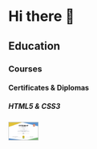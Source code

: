 # Hi there 👋

<!--
**Yuriy-fullstack-webdev/Yuriy-fullstack-webdev** is a ✨ _special_ ✨ repository because its `README.md` (this file) appears on your GitHub profile.

Here are some ideas to get you started:

- 🔭 I’m currently working on ...
- 🌱 I’m currently learning ...
- 👯 I’m looking to collaborate on ...
- 🤔 I’m looking for help with ...
- 💬 Ask me about ...
- 📫 How to reach me: ...
- 😄 Pronouns: ...
- ⚡ Fun fact: ...
-->

## Education

### Courses

#### Certificates & Diplomas

##### HTML5 & CSS3

<a href="https://ru.w3docs.com/quiz/certificate/6/88/1757240928/Yuriy%20Sopun/49bc2a24d077ce6aca4fa88900bf910e?version=1" target="_blank"><img src="/img/1.png" alt="Certificate HTML5" width="60" height="37"/></a>
